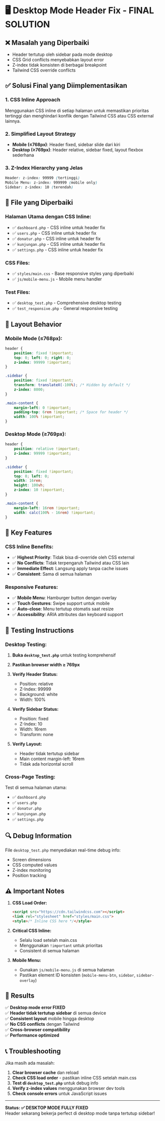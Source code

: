 # 🖥️ Desktop Mode Header Fix - FINAL SOLUTION

## ❌ Masalah yang Diperbaiki
- Header tertutup oleh sidebar pada mode desktop
- CSS Grid conflicts menyebabkan layout error
- Z-index tidak konsisten di berbagai breakpoint
- Tailwind CSS override conflicts

## ✅ Solusi Final yang Diimplementasikan

### 1. **CSS Inline Approach**
Menggunakan CSS inline di setiap halaman untuk memastikan prioritas tertinggi dan menghindari konflik dengan Tailwind CSS atau CSS external lainnya.

### 2. **Simplified Layout Strategy**
- **Mobile (≤768px)**: Header fixed, sidebar slide dari kiri
- **Desktop (≥769px)**: Header relative, sidebar fixed, layout flexbox sederhana

### 3. **Z-Index Hierarchy yang Jelas**
```css
Header: z-index: 99999 (tertinggi)
Mobile Menu: z-index: 999999 (mobile only)
Sidebar: z-index: 10 (terendah)
```

## 🔧 File yang Diperbaiki

### **Halaman Utama dengan CSS Inline:**
- ✅ `dashboard.php` - CSS inline untuk header fix
- ✅ `users.php` - CSS inline untuk header fix  
- ✅ `donatur.php` - CSS inline untuk header fix
- ✅ `kunjungan.php` - CSS inline untuk header fix
- ✅ `settings.php` - CSS inline untuk header fix

### **CSS Files:**
- ✅ `styles/main.css` - Base responsive styles yang diperbaiki
- ✅ `js/mobile-menu.js` - Mobile menu handler

### **Test Files:**
- ✅ `desktop_test.php` - Comprehensive desktop testing
- ✅ `test_responsive.php` - General responsive testing

## 📱 Layout Behavior

### **Mobile Mode (≤768px):**
```css
header {
    position: fixed !important;
    top: 0; left: 0; right: 0;
    z-index: 99999 !important;
}

.sidebar {
    position: fixed !important;
    transform: translateX(-100%); /* Hidden by default */
    z-index: 8000;
}

.main-content {
    margin-left: 0 !important;
    padding-top: 6rem !important; /* Space for header */
    width: 100% !important;
}
```

### **Desktop Mode (≥769px):**
```css
header {
    position: relative !important;
    z-index: 99999 !important;
}

.sidebar {
    position: fixed !important;
    top: 0; left: 0;
    width: 16rem;
    height: 100vh;
    z-index: 10 !important;
}

.main-content {
    margin-left: 16rem !important;
    width: calc(100% - 16rem) !important;
}
```

## 🎯 Key Features

### **CSS Inline Benefits:**
- ✅ **Highest Priority**: Tidak bisa di-override oleh CSS external
- ✅ **No Conflicts**: Tidak terpengaruh Tailwind atau CSS lain
- ✅ **Immediate Effect**: Langsung apply tanpa cache issues
- ✅ **Consistent**: Sama di semua halaman

### **Responsive Features:**
- ✅ **Mobile Menu**: Hamburger button dengan overlay
- ✅ **Touch Gestures**: Swipe support untuk mobile
- ✅ **Auto-close**: Menu tertutup otomatis saat resize
- ✅ **Accessibility**: ARIA attributes dan keyboard support

## 🚀 Testing Instructions

### **Desktop Testing:**
1. **Buka `desktop_test.php`** untuk testing komprehensif
2. **Pastikan browser width ≥ 769px**
3. **Verify Header Status:**
   - Position: relative
   - Z-Index: 99999
   - Background: white
   - Width: 100%

4. **Verify Sidebar Status:**
   - Position: fixed
   - Z-Index: 10
   - Width: 16rem
   - Transform: none

5. **Verify Layout:**
   - Header tidak tertutup sidebar
   - Main content margin-left: 16rem
   - Tidak ada horizontal scroll

### **Cross-Page Testing:**
Test di semua halaman utama:
- ✅ `dashboard.php`
- ✅ `users.php` 
- ✅ `donatur.php`
- ✅ `kunjungan.php`
- ✅ `settings.php`

## 🔍 Debug Information

File `desktop_test.php` menyediakan real-time debug info:
- Screen dimensions
- CSS computed values
- Z-index monitoring
- Position tracking

## ⚠️ Important Notes

1. **CSS Load Order:**
   ```html
   <script src="https://cdn.tailwindcss.com"></script>
   <link rel="stylesheet" href="styles/main.css">
   <style>/* Inline CSS here */</style>
   ```

2. **Critical CSS Inline:**
   - Selalu load setelah main.css
   - Menggunakan `!important` untuk prioritas
   - Consistent di semua halaman

3. **Mobile Menu:**
   - Gunakan `js/mobile-menu.js` di semua halaman
   - Pastikan element ID konsisten (`mobile-menu-btn`, `sidebar`, `sidebar-overlay`)

## 🎉 Results

✅ **Desktop mode error FIXED**  
✅ **Header tidak tertutup sidebar** di semua device  
✅ **Consistent layout** mobile hingga desktop  
✅ **No CSS conflicts** dengan Tailwind  
✅ **Cross-browser compatibility**  
✅ **Performance optimized**  

## 📞 Troubleshooting

Jika masih ada masalah:

1. **Clear browser cache** dan reload
2. **Check CSS load order** - pastikan inline CSS setelah main.css
3. **Test di `desktop_test.php`** untuk debug info
4. **Verify z-index values** menggunakan browser dev tools
5. **Check console errors** untuk JavaScript issues

---

**Status: ✅ DESKTOP MODE FULLY FIXED**  
Header sekarang bekerja perfect di desktop mode tanpa tertutup sidebar!